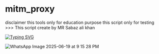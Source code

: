 # mitm_proxy
disclaimer this tools only for education purpose this script only for testing >>> This script create by MR Sabaz ali khan 





<a href="https://git.io/typing-svg"><img src="https://readme-typing-svg.demolab.com?font=Fira+Code&pause=1000&color=0F2A08&background=FFFEFC00&width=435&lines=mitm_proxy+tools;Coded+By+PAkistani+Ethical+Hacker;Mr+Sabaz+ali+Khan;Observation+This+is+a+tool+for+education+only;+I+am+not+responsible+for+any+mis+use" alt="Typing SVG" /></a>

![WhatsApp Image 2025-06-19 at 9 15 28 PM](https://github.com/user-attachments/assets/cec984f1-8268-4a85-94cb-e86085324cda)



